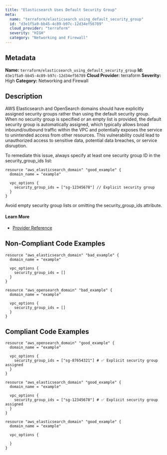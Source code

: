 ```yaml
---
title: "Elasticsearch Uses Default Security Group"
meta:
  name: "terraform/elasticsearch_using_default_security_group"
  id: "d3e1f5a9-bb45-4c89-b97c-12d34ef56789"
  cloud_provider: "terraform"
  severity: "HIGH"
  category: "Networking and Firewall"
---
```

## Metadata
**Name:** `terraform/elasticsearch_using_default_security_group`
**Id:** `d3e1f5a9-bb45-4c89-b97c-12d34ef56789`
**Cloud Provider:** terraform
**Severity:** High
**Category:** Networking and Firewall
## Description
AWS Elasticsearch and OpenSearch domains should have explicitly assigned security groups rather than using the default security group. When no security group is specified or an empty list is provided, the default security group is automatically assigned, which typically allows broad inbound/outbound traffic within the VPC and potentially exposes the service to unintended access from other resources. This vulnerability could lead to unauthorized access to sensitive data, potential data breaches, or service disruption.

To remediate this issue, always specify at least one security group ID in the security_group_ids list:

```
resource "aws_elasticsearch_domain" "good_example" {
  domain_name = "example"

  vpc_options {
    security_group_ids = ["sg-12345678"] // Explicit security group
  }
}
```

Avoid empty security group lists or omitting the security_group_ids attribute.

#### Learn More

 - [Provider Reference](https://registry.terraform.io/providers/hashicorp/aws/latest/docs/resources/elasticsearch_domain#vpc_options)

## Non-Compliant Code Examples
```aws
resource "aws_elasticsearch_domain" "bad_example" {
  domain_name = "example"

  vpc_options {
    security_group_ids = []
  }
}

resource "aws_opensearch_domain" "bad_example" {
  domain_name = "example"

  vpc_options {
    security_group_ids = []
  }
}

```

## Compliant Code Examples
```aws
resource "aws_opensearch_domain" "good_example" {
  domain_name = "example"

  vpc_options {
    security_group_ids = ["sg-87654321"] # ✅ Explicit security group assigned
  }
}

```

```aws
resource "aws_elasticsearch_domain" "good_example" {
  domain_name = "example"

  vpc_options {
    security_group_ids = ["sg-12345678"] # ✅ Explicit security group assigned
  }
}

```

```aws
resource "aws_elasticsearch_domain" "good_example" {
  domain_name = "example"

  vpc_options {

  }
}

```